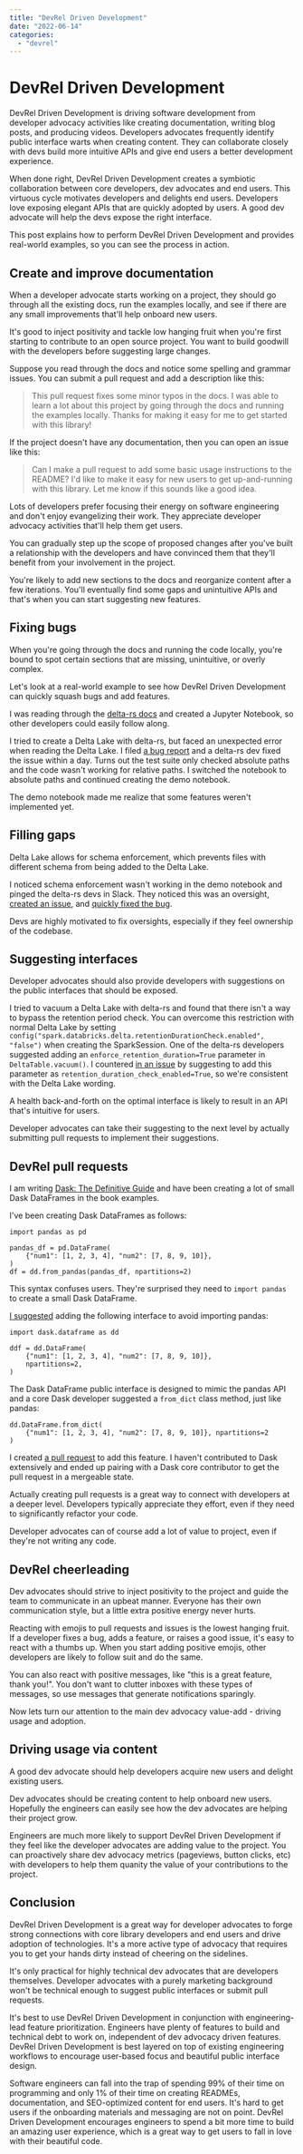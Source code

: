 ```yaml
---
title: "DevRel Driven Development"
date: "2022-06-14"
categories: 
  - "devrel"
---
```


# DevRel Driven Development

DevRel Driven Development is driving software development from developer advocacy activities like creating documentation, writing blog posts, and producing videos. Developers advocates frequently identify public interface warts when creating content. They can collaborate closely with devs build more intuitive APIs and give end users a better development experience.

When done right, DevRel Driven Development creates a symbiotic collaboration between core developers, dev advocates and end users. This virtuous cycle motivates developers and delights end users. Developers love exposing elegant APIs that are quickly adopted by users. A good dev advocate will help the devs expose the right interface.

This post explains how to perform DevRel Driven Development and provides real-world examples, so you can see the process in action.

## Create and improve documentation

When a developer advocate starts working on a project, they should go through all the existing docs, run the examples locally, and see if there are any small improvements that'll help onboard new users.

It's good to inject positivity and tackle low hanging fruit when you're first starting to contribute to an open source project. You want to build goodwill with the developers before suggesting large changes.

Suppose you read through the docs and notice some spelling and grammar issues. You can submit a pull request and add a description like this:

> This pull request fixes some minor typos in the docs. I was able to learn a lot about this project by going through the docs and running the examples locally. Thanks for making it easy for me to get started with this library!

If the project doesn't have any documentation, then you can open an issue like this:

> Can I make a pull request to add some basic usage instructions to the README? I'd like to make it easy for new users to get up-and-running with this library. Let me know if this sounds like a good idea.

Lots of developers prefer focusing their energy on software engineering and don't enjoy evangelizing their work. They appreciate developer advocacy activities that'll help them get users.

You can gradually step up the scope of proposed changes after you've built a relationship with the developers and have convinced them that they'll benefit from your involvement in the project.

You're likely to add new sections to the docs and reorganize content after a few iterations. You'll eventually find some gaps and unintuitive APIs and that's when you can start suggesting new features.

## Fixing bugs

When you're going through the docs and running the code locally, you're bound to spot certain sections that are missing, unintuitive, or overly complex.

Let's look at a real-world example to see how DevRel Driven Development can quickly squash bugs and add features.

I was reading through the [delta-rs docs](https://delta-io.github.io/delta-rs/python/usage.html#usage) and created a Jupyter Notebook, so other developers could easily follow along.

I tried to create a Delta Lake with delta-rs, but faced an unexpected error when reading the Delta Lake. I filed [a bug report](https://github.com/delta-io/delta-rs/issues/617) and a delta-rs dev fixed the issue within a day. Turns out the test suite only checked absolute paths and the code wasn't working for relative paths. I switched the notebook to absolute paths and continued creating the demo notebook.

The demo notebook made me realize that some features weren't implemented yet.

## Filling gaps

Delta Lake allows for schema enforcement, which prevents files with different schema from being added to the Delta Lake.

I noticed schema enforcement wasn't working in the demo notebook and pinged the delta-rs devs in Slack. They noticed this was an oversight, [created an issue](https://github.com/delta-io/delta-rs/issues/623), and [quickly fixed the bug](https://github.com/delta-io/delta-rs/pull/624).

Devs are highly motivated to fix oversights, especially if they feel ownership of the codebase.

## Suggesting interfaces

Developer advocates should also provide developers with suggestions on the public interfaces that should be exposed.

I tried to vacuum a Delta Lake with delta-rs and found that there isn't a way to bypass the retention period check. You can overcome this restriction with normal Delta Lake by setting `config("spark.databricks.delta.retentionDurationCheck.enabled", "false")` when creating the SparkSession. One of the delta-rs developers suggested adding an `enforce_retention_duration=True` parameter in `DeltaTable.vacuum()`. I countered [in an issue](https://github.com/delta-io/delta-rs/issues/635) by suggesting to add this parameter as `retention_duration_check_enabled=True`, so we're consistent with the Delta Lake wording.

A health back-and-forth on the optimal interface is likely to result in an API that's intuitive for users.

Developer advocates can take their suggesting to the next level by actually submitting pull requests to implement their suggestions.

## DevRel pull requests

I am writing [Dask: The Definitive Guide](https://learning.oreilly.com/library/view/dask-the-definitive/9781098117139/) and have been creating a lot of small Dask DataFrames in the book examples.

I've been creating Dask DataFrames as follows:

```
import pandas as pd

pandas_df = pd.DataFrame(
    {"num1": [1, 2, 3, 4], "num2": [7, 8, 9, 10]},
)
df = dd.from_pandas(pandas_df, npartitions=2)
```

This syntax confuses users. They're surprised they need to `import pandas` to create a small Dask DataFrame.

[I suggested](https://github.com/dask/dask/issues/9009) adding the following interface to avoid importing pandas:

```
import dask.dataframe as dd

ddf = dd.DataFrame(
    {"num1": [1, 2, 3, 4], "num2": [7, 8, 9, 10]},
    npartitions=2,
)
```

The Dask DataFrame public interface is designed to mimic the pandas API and a core Dask developer suggested a `from_dict` class method, just like pandas:

```
dd.DataFrame.from_dict(
    {"num1": [1, 2, 3, 4], "num2": [7, 8, 9, 10]}, npartitions=2
)
```

I created [a pull request](https://github.com/dask/dask/pull/9017) to add this feature. I haven't contributed to Dask extensively and ended up pairing with a Dask core contributor to get the pull request in a mergeable state.

Actually creating pull requests is a great way to connect with developers at a deeper level. Developers typically appreciate they effort, even if they need to significantly refactor your code.

Developer advocates can of course add a lot of value to project, even if they're not writing any code.

## DevRel cheerleading

Dev advocates should strive to inject positivity to the project and guide the team to communicate in an upbeat manner. Everyone has their own communication style, but a little extra positive energy never hurts.

Reacting with emojis to pull requests and issues is the lowest hanging fruit. If a developer fixes a bug, adds a feature, or raises a good issue, it's easy to react with a thumbs up. When you start adding positive emojis, other developers are likely to follow suit and do the same.

You can also react with positive messages, like "this is a great feature, thank you!". You don't want to clutter inboxes with these types of messages, so use messages that generate notifications sparingly.

Now lets turn our attention to the main dev advocacy value-add - driving usage and adoption.

## Driving usage via content

A good dev advocate should help developers acquire new users and delight existing users.

Dev advocates should be creating content to help onboard new users. Hopefully the engineers can easily see how the dev advocates are helping their project grow.

Engineers are much more likely to support DevRel Driven Development if they feel like the developer advocates are adding value to the project. You can proactively share dev advocacy metrics (pageviews, button clicks, etc) with developers to help them quanity the value of your contributions to the project.

## Conclusion

DevRel Driven Development is a great way for developer advocates to forge strong connections with core library developers and end users and drive adoption of technologies. It's a more active type of advocacy that requires you to get your hands dirty instead of cheering on the sidelines.

It's only practical for highly technical dev advocates that are developers themselves. Developer advocates with a purely marketing background won't be technical enough to suggest public interfaces or submit pull requests.

It's best to use DevRel Driven Development in conjunction with engineering-lead feature prioritization. Engineers have plenty of features to build and technical debt to work on, independent of dev advocacy driven features. DevRel Driven Development is best layered on top of existing engineering workflows to encourage user-based focus and beautiful public interface design.

Software engineers can fall into the trap of spending 99% of their time on programming and only 1% of their time on creating READMEs, documentation, and SEO-optimized content for end users. It's hard to get users if the onboarding materials and messaging are not on point. DevRel Driven Development encourages engineers to spend a bit more time to build an amazing user experience, which is a great way to get users to fall in love with their beautiful code.
